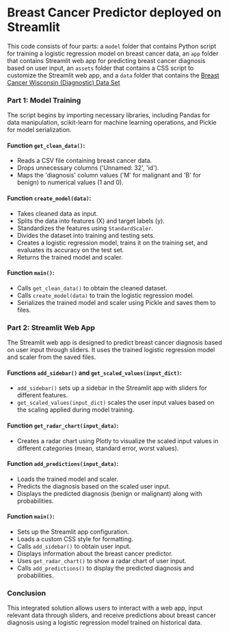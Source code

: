 # Breast Cancer Predictor deployed on Streamlit

This code consists of four parts: a `model` folder that contains Python script for training a logistic regression model on breast cancer data, an `app` folder that contains Streamlit web app for predicting breast cancer diagnosis based on user input, an `assets` folder that contains a CSS script to customize the Streamlit web app, and a `data` folder that contains the [Breast Cancer Wisconsin (Diagnostic) Data Set](https://www.kaggle.com/datasets/uciml/breast-cancer-wisconsin-data)

### Part 1: Model Training

The script begins by importing necessary libraries, including Pandas for data manipulation, scikit-learn for machine learning operations, and Pickle for model serialization.

#### Function `get_clean_data()`:
- Reads a CSV file containing breast cancer data.
- Drops unnecessary columns ('Unnamed: 32', 'id').
- Maps the 'diagnosis' column values ('M' for malignant and 'B' for benign) to numerical values (1 and 0).

#### Function `create_model(data)`:
- Takes cleaned data as input.
- Splits the data into features (X) and target labels (y).
- Standardizes the features using `StandardScaler`.
- Divides the dataset into training and testing sets.
- Creates a logistic regression model, trains it on the training set, and evaluates its accuracy on the test set.
- Returns the trained model and scaler.

#### Function `main()`:
- Calls `get_clean_data()` to obtain the cleaned dataset.
- Calls `create_model(data)` to train the logistic regression model.
- Serializes the trained model and scaler using Pickle and saves them to files.

### Part 2: Streamlit Web App

The Streamlit web app is designed to predict breast cancer diagnosis based on user input through sliders. It uses the trained logistic regression model and scaler from the saved files.

#### Functions `add_sidebar()` and `get_scaled_values(input_dict)`:
- `add_sidebar()` sets up a sidebar in the Streamlit app with sliders for different features.
- `get_scaled_values(input_dict)` scales the user input values based on the scaling applied during model training.

#### Function `get_radar_chart(input_data)`:
- Creates a radar chart using Plotly to visualize the scaled input values in different categories (mean, standard error, worst values).

#### Function `add_predictions(input_data)`:
- Loads the trained model and scaler.
- Predicts the diagnosis based on the scaled user input.
- Displays the predicted diagnosis (benign or malignant) along with probabilities.
  
#### Function `main()`:
- Sets up the Streamlit app configuration.
- Loads a custom CSS style for formatting.
- Calls `add_sidebar()` to obtain user input.
- Displays information about the breast cancer predictor.
- Uses `get_radar_chart()` to show a radar chart of user input.
- Calls `add_predictions()` to display the predicted diagnosis and probabilities.

### Conclusion
This integrated solution allows users to interact with a web app, input relevant data through sliders, and receive predictions about breast cancer diagnosis using a logistic regression model trained on historical data.
